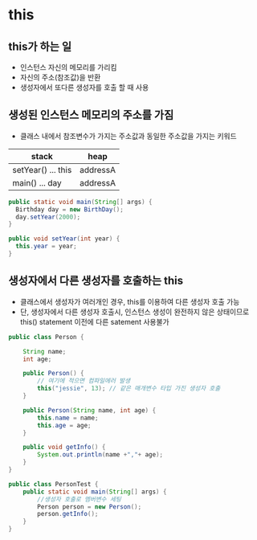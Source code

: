 # this

## this가 하는 일

- 인스턴스 자신의 메모리를 가리킴
- 자신의 주소(참조값)을 반환
- 생성자에서 또다른 생성자를 호출 할 때 사용



## 생성된 인스턴스 메모리의 주소를 가짐

- 클래스 내에서 참조변수가 가지는 주소값과 동일한 주소값을 가지는 키워드

| stack              | heap     |
| ------------------ | -------- |
| setYear() ... this | addressA |
| main() ... day     | addressA |

```java
public static void main(String[] args) {
  Birthday day = new BirthDay();
  day.setYear(2000);
}
```

```java
public void setYear(int year) {
  this.year = year;
}
```



## 생성자에서 다른 생성자를 호출하는 this

- 클래스에서 생성자가 여러개인 경우, this를 이용하여 다른 생성자 호출 가능
- 단, 생성자에서 다른 생성자 호출시, 인스턴스 생성이 완전하지 않은 상태이므로 this() statement 이전에 다른 satement 사용불가

```java
public class Person {

    String name;
    int age;

    public Person() {
        // 여기에 적으면 컴파일에러 발생
        this("jessie", 13); // 같은 매개변수 타입 가진 생성자 호출
    }

    public Person(String name, int age) {
        this.name = name;
        this.age = age;
    }

    public void getInfo() {
        System.out.println(name +","+ age);
    }
}
```

```java
public class PersonTest {
    public static void main(String[] args) {
        //생성자 호출로 멤버변수 세팅
        Person person = new Person();
        person.getInfo();
    }
}
```


